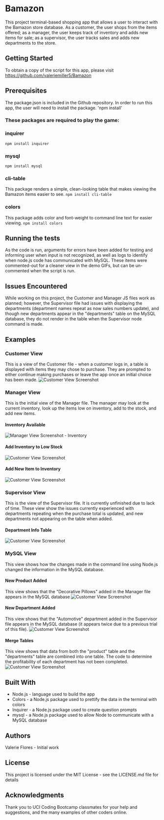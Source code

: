 # Bamazon
This project terminal-based shopping app that allows a user to interact with the Bamazon store database. As a customer, the user shops from the items offered; as a manager, the user keeps track of inventory and adds new items for sale; as a supervisor, the user tracks sales and adds new departments to the store.

## Getting Started
To obtain a copy of the script for this app, please visit https://github.com/valeriemiller5/Bamazon

## Prerequisites
The package.json is included in the Github repository.  In order to run this app, the user will need to install the package.
'npm install'

### These packages are required to play the game:
### inquirer
`npm install inquirer`
### mysql
`npm install mysql`
### cli-table
This package renders a simple, clean-looking table that makes viewing the Bamazon items easier to see.
`npm install cli-table`
### colors
This package adds color and font-weight to command line text for easier viewing.
`npm install colors`

## Running the tests
As the code is run, arguments for errors have been added for testing and informing user when input is not recognized, as well as logs to identify when node.js code has communicated with MySQL. These items were commented-out for a cleaner view in the demo GIFs, but can be un-commented when the script is run.

## Issues Encountered
While working on this project, the Customer and Manager JS files work as planned; however, the Supervisor file had issues with displaying the departments (department names repeat as now sales numbers update), and though new departments appear in the "departments" table on the MySQL database, they do not render in the table when the Supervisor node command is made.

## Examples
### Customer View
This is a view of the Customer file - when a customer logs in, a table is displayed with items they may chose to purchase.  They are prompted to either continue making purchases or leave the app once an initial choice has been made.
![Customer View Screenshot](images/customer_view.gif)

### Manager View
This is the initial view of the Manager file.  The manager may look at the current inventory, look up the items low on inventory, add to the stock, and add new items.
#### Inventory Available
![Manager View Screenshot - Inventory](images/manager_view_1.gif)
#### Add Inventory to Low Stock
![Customer View Screenshot](images/manager_view_2.gif)
#### Add New Item to Inventory
![Customer View Screenshot](images/manager_view_3.gif)

### Supervisor View
This is the view of the Supervisor file.  It is currently unfinished due to lack of time.  These view show the issues currently experienced with departments repeating when the purchase total is updated, and new departments not appearing on the table when added.
#### Department Info Table
![Customer View Screenshot](images/supervisor_view.gif)

### MySQL View
This view shows how the changes made in the command line using Node.js changed the information in the MySQL database.
#### New Product Added
This view shows that the "Decorative Pillows" added in the Manager file appears in the MySQL database
![Customer View Screenshot](images/mysql_view_1.gif)
#### New Department Added
This view shows that the "Automotive" department added in the Supervisor file appears in the MySQL database (it appears twice due to a previous trial of this file).
![Customer View Screenshot](images/mysql_view_2.gif)
#### Merge Tables
This view shows that data from both the "product" table and the "departments" table are combined into one table.  The code to determine the profitability of each department has not been completed.
![Customer View Screenshot](images/mysql_view_3.gif)


## Built With
* Node.js - language used to build the app
* Colors - a Node.js package used to prettify the data in the terminal with colors
* Inquirer - a Node.js package used to create question prompts
* mysql - a Node.js package used to allow Node to communicate with a MySQL database

## Authors
Valerie Flores - Initial work

## License
This project is licensed under the MIT License - see the LICENSE.md file for details

## Acknowledgments
Thank you to UCI Coding Bootcamp classmates for your help and suggestions, and the many examples of other coders online.